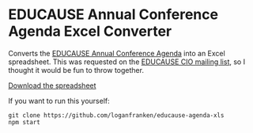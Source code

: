 # EDUCAUSE Annual Conference Agenda Excel Converter

Converts the [EDUCAUSE Annual Conference Agenda](https://events.educause.edu/annual-conference/agenda) into an Excel spreadsheet.
This was requested on the [EDUCAUSE CIO mailing list](http://listserv.educause.edu/scripts/wa.exe?A2=ind1609&L=CIO&P=175569),
so I thought it would be fun to throw together.

[Download the spreadsheet](blob/master/educause_sessions.xlsx?raw=true)

If you want to run this yourself:

```
git clone https://github.com/loganfranken/educause-agenda-xls
npm start
```
